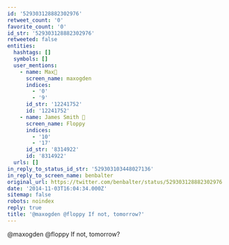 ```yaml
---
id: '529303128882302976'
retweet_count: '0'
favorite_count: '0'
id_str: '529303128882302976'
retweeted: false
entities:
  hashtags: []
  symbols: []
  user_mentions:
    - name: Max🦋
      screen_name: maxogden
      indices:
        - '0'
        - '9'
      id_str: '12241752'
      id: '12241752'
    - name: James Smith 💾
      screen_name: Floppy
      indices:
        - '10'
        - '17'
      id_str: '8314922'
      id: '8314922'
  urls: []
in_reply_to_status_id_str: '529303103448027136'
in_reply_to_screen_name: benbalter
original_url: https://twitter.com/benbalter/status/529303128882302976
date: '2014-11-03T16:04:34.000Z'
sitemap: false
robots: noindex
reply: true
title: '@maxogden @floppy If not, tomorrow?'
---
```


@maxogden @floppy If not, tomorrow?